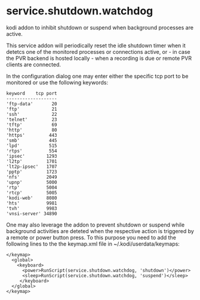 # service.shutdown.watchdog

kodi addon to inhibit shutdown or suspend when background processes are active.

This service addon will periodically reset the idle shutdown timer when it detetcs 
one of the monitored processes or connections active, or - in case the PVR backend 
is hosted locally - when a recording is due or remote PVR clients are connected.

In the configuration dialog one may enter either the specific tcp port to be monitored or use 
the following keywords:
```
keyword    tcp port
-------------------
'ftp-data'       20 
'ftp'            21 
'ssh'            22 
'telnet'         23 
'tftp'           69
'http'           80 
'https'         443
'smb'           445 
'lpd'           515 
'rtps'          554 
'ipsec'        1293
'l2tp'         1701 
'lt2p-ipsec'   1707 
'pptp'         1723
'nfs'          2049 
'upnp'         5000
'rtp'          5004 
'rtcp'         5005
'kodi-web'     8080 
'hts'          9981 
'tvh'          9983 
'vnsi-server' 34890
```

One may also leverage the addon to prevent shutdown or suspend while background
activities are deteted when the respective action is triggered by a remote 
or power button press. To this purpose you need to add the following lines to
the the keymap.xml file in ~/.kodi/userdata/keymaps:
```
</keymap>
  <global>
    <keyboard>
      <power>RunScript(service.shutdown.watchdog, 'shutdown')</power>
      <sleep>RunScript(service.shutdown.watchdog, 'suspend')</sleep>
     </keyboard>
  </global>
</keymap>
```
